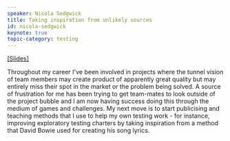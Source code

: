```yaml
---
speaker: Nicola Sedgwick
title: Taking inspiration from unlikely sources
id: nicola-sedgwick
keynote: true
topic-category: testing
---
```

<a href="http://europeantestingconference.eu/slides17/NicolaSedgewick.pdf">[Slides]</a>

Throughout my career I've been involved in projects where the tunnel vision of team members may create product of apparently great quality but may entirely miss their spot in the market or the problem being solved. A source of frustration for me has been trying to get team-mates to look outside of the project bubble and I am now having success doing this through the medium of games and challenges. My next move is to start publicising and teaching methods that I use to help my own testing work - for instance, improving exploratory testing charters by taking inspiration from a method that David Bowie used for creating his song lyrics.
